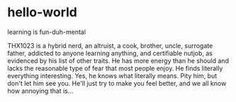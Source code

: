 # hello-world
learning is fun-duh-mental

THX1023 is a hybrid nerd, an altruist, a cook, brother, uncle, surrogate father, addicted to anyone learning anything, and certifiable nutjob, as evidenced by his list of other traits.  He has more energy than he should and lacks the reasonable type of fear that most people enjoy.  He finds literally everything interesting.  Yes, he knows what literally means.  Pity him, but don't let him see you.  He'll just try to make you feel better, and we all know how annoying that is...
